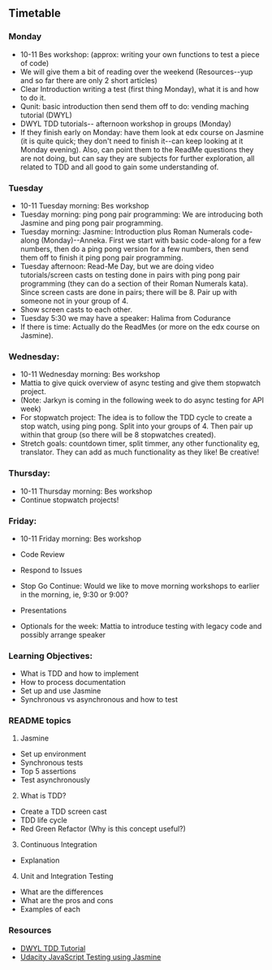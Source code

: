 
## Timetable

### Monday

* 10-11 Bes workshop: (approx: writing your own functions to test a piece of code) 
* We will give them a bit of reading over the weekend (Resources--yup and so far there are only 2 short articles) 
* Clear Introduction writing a test (first thing Monday), what it is and how to do it.
* Qunit: basic introduction then send them off to do: vending maching tutorial (DWYL)
* DWYL TDD tutorials-- afternoon workshop in groups (Monday)
* If they finish early on Monday: have them look at edx course on Jasmine (it is quite quick; they don't need to finish it--can keep looking at it Monday evening).  Also, can point them to the ReadMe questions they are not doing, but can say they are subjects for further exploration, all related to TDD and all good to gain some understanding of.

### Tuesday

* 10-11 Tuesday morning: Bes workshop
* Tuesday morning: ping pong pair programming: We are introducing both Jasmine and ping pong pair programming.
* Tuesday morning: Jasmine: Introduction plus Roman Numerals code-along (Monday)--Anneka.  First we start with basic code-along for a few numbers, then do a ping pong version for a few numbers, then send them off to finish it ping pong pair programming.
* Tuesday afternoon: Read-Me Day, but we are doing video tutorials/screen casts on testing done in pairs with ping pong pair programming (they can do a section of their Roman Numerals kata).  Since screen casts are done in pairs; there will be 8.  Pair up with someone not in your group of 4.
* Show screen casts to each other.
* Tuesday 5:30 we may have a speaker: Halima from Codurance
* If there is time: Actually do the ReadMes (or more on the edx course on Jasmine).

### Wednesday:

* 10-11 Wednesday morning: Bes workshop
* Mattia to give quick overview of async testing and give them stopwatch project.
* (Note: Jarkyn is coming in the following week to do async testing for API week)
* For stopwatch project: The idea is to follow the TDD cycle to create a stop watch, using ping pong. Split into your groups of 4. Then pair up within that group (so there will be 8 stopwatches created).
* Stretch goals: countdown timer, split timmer, any other functionality eg, translator. They can add as much functionality as they like! Be creative!

### Thursday:
* 10-11 Thursday morning: Bes workshop
* Continue stopwatch projects!

### Friday:
* 10-11 Friday morning: Bes workshop
* Code Review
* Respond to Issues
* Stop Go Continue: Would we like to move morning workshops to earlier in the morning, ie, 9:30 or 9:00?
* Presentations


* Optionals for the week: Mattia to introduce testing with legacy code and possibly arrange speaker 


### Learning Objectives:
* What is TDD and how to implement
* How to process documentation
* Set up and use Jasmine
* Synchronous vs asynchronous and how to test


### README topics
1. Jasmine
  * Set up environment
  * Synchronous tests
  * Top 5 assertions
  * Test asynchronously
2. What is TDD?
  * Create a TDD screen cast
  * TDD life cycle
  * Red Green Refactor (Why is this concept useful?)
3. Continuous Integration 
  * Explanation 
4. Unit and Integration Testing
  * What are the differences
  * What are the pros and cons
  * Examples of each


### Resources
* [DWYL TDD Tutorial](https://github.com/dwyl/learn-tdd)
* [Udacity JavaScript Testing using Jasmine](https://www.udacity.com/course/javascript-testing--ud549)

